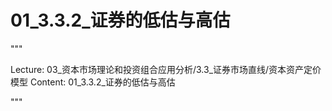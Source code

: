 # 01_3.3.2_证券的低估与高估

"""

Lecture: 03_资本市场理论和投资组合应用分析/3.3_证券市场直线/资本资产定价模型
Content: 01_3.3.2_证券的低估与高估

"""

